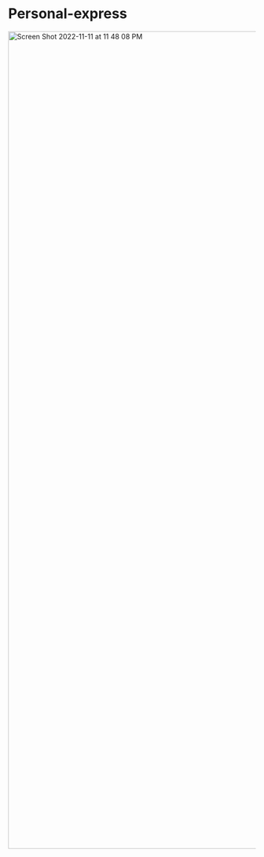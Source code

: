 # Personal-express
<img width="1662" alt="Screen Shot 2022-11-11 at 11 48 08 PM" src="https://user-images.githubusercontent.com/113155959/201458014-aa97e1f9-8f8d-4e4a-865b-9eca4aa3b721.png">
